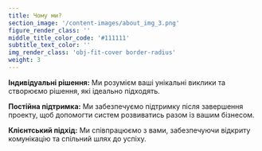 ```yaml
---
title: Чому ми?
section_image: '/content-images/about_img_3.png'
figure_render_class: ''
middle_title_color_code: '#111111'
subtitle_text_color: ''
img_render_class: 'obj-fit-cover border-radius'
weight: 3
---
```


**Індивідуальні рішення:**
Ми розумієм ваші унікальні виклики та створюємо рішення, які ідеально підходять.

**Постійна підтримка:**
Ми забезпечуємо підтримку після завершення проекту, щоб допомогти систем розвиватись разом із вашим бізнесом.

**Клієнтський підхід:** 
Ми співпрацюємо з вами, забезпечуючи відкриту комунікацію та спільний шлях до успіху.